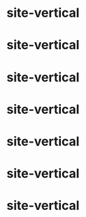 # site-vertical
# site-vertical
# site-vertical
# site-vertical
# site-vertical
# site-vertical
# site-vertical
